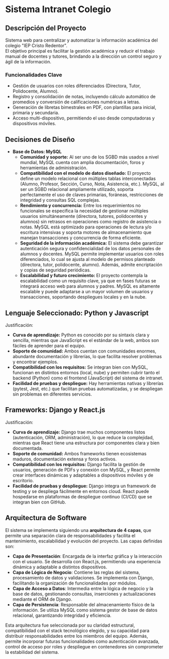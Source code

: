 # Sistema Intranet Colegio

## Descripción del Proyecto
Sistema web para centralizar y automatizar la información académica del colegio "IEP Cristo Redentor".  
El objetivo principal es facilitar la gestión académica y reducir el trabajo manual de docentes y tutores, brindando a la dirección un control seguro y ágil de la información.

### Funcionalidades Clave
- Gestión de usuarios con roles diferenciados (Directora, Tutor, Polidocente, Alumno).
- Registro y consolidación de notas, incluyendo cálculo automático de promedios y conversión de calificaciones numéricas a letras.
- Generación de libretas bimestrales en PDF, con plantillas para inicial, primaria y secundaria.
- Acceso multi-dispositivo, permitiendo el uso desde computadoras y dispositivos móviles.

## Decisiones de Diseño
- **Base de Datos: MySQL**
  - **Comunidad y soporte:** Al ser uno de los SGBD más usados a nivel mundial, MySQL cuenta con amplia documentación, foros y herramientas de administración.
  - **Compatibilidad con el modelo de datos diseñado:** El proyecto define un modelo relacional con múltiples tablas interconectadas (Alumno, Profesor, Sección, Curso, Nota, Asistencia, etc.). MySQL, al ser un SGBD relacional ampliamente utilizado, soporta perfectamente el uso de claves primarias, foráneas, restricciones de integridad y consultas SQL complejas.
  - **Rendimiento y concurrencia:** Entre los requerimientos no funcionales se especifica la necesidad de gestionar múltiples usuarios simultáneamente (directora, tutores, polidocentes y alumnos) sin retrasos en operaciones como registro de asistencia o notas. MySQL está optimizado para operaciones de lectura y/o escritura intensivas y soporta motores de almacenamiento que manejan transacciones y concurrencia de forma eficiente.
  - **Seguridad de la información académica:** El sistema debe garantizar autenticación segura y confidencialidad de los datos personales de alumnos y docentes. MySQL permite implementar usuarios con roles diferenciados, lo cual se ajusta al modelo de permisos planteado (directora, tutor, polidocente, alumno). Además, admite encriptación y copias de seguridad periódicas.
  - **Escalabilidad y futuro crecimiento:** El proyecto contempla la escalabilidad como un requisito clave, ya que en fases futuras se integrará acceso web para alumnos y padres. MySQL es altamente escalable y puede adaptarse a un mayor volumen de usuarios y transacciones, soportando despliegues locales y en la nube.

## Lenguaje Seleccionado: Python y Javascript
Justificación:
- **Curva de aprendizaje:** Python es conocido por su sintaxis clara y sencilla, mientras que JavaScript es el estándar de la web, ambos son fáciles de aprender para el equipo.
- **Soporte de comunidad:** Ambos cuentan con comunidades enormes, abundante documentación y librerías, lo que facilita resolver problemas y encontrar ejemplos.
- **Compatibilidad con los requisitos:** Se integran bien con MySQL, funcionan en distintos entornos (local, nube) y permiten cubrir tanto el backend (Python) como el frontend (JavaScript) del sistema de intranet.
- **Facilidad de pruebas y despliegue:** Hay herramientas nativas y librerías (pytest, Jest, etc.) que facilitan pruebas automatizadas, y se despliegan sin problemas en diferentes servicios.

## Frameworks: Django y React.js
Justificación:
- **Curva de aprendizaje:** Django trae muchos componentes listos (autenticación, ORM, administración), lo que reduce la complejidad, mientras que React tiene una estructura por componentes clara y bien documentada.
- **Soporte de comunidad:** Ambos frameworks tienen ecosistemas maduros, documentación extensa y foros activos.
- **Compatibilidad con los requisitos:** Django facilita la gestión de usuarios, generación de PDFs y conexión con MySQL, y React permite crear interfaces dinámicas y adaptables a dispositivos móviles y de escritorio.
- **Facilidad de pruebas y despliegue:** Django integra un framework de testing y se despliega fácilmente en entornos cloud. React puede hospedarse en plataformas de despliegue continuo (CI/CD) que se integran bien con GitHub.

## Arquitectura de Software

El sistema se implementa siguiendo una **arquitectura de 4 capas**, que permite una separación clara de responsabilidades y facilita el mantenimiento, escalabilidad y evolución del proyecto. Las capas definidas son:

- **Capa de Presentación**: Encargada de la interfaz gráfica y la interacción con el usuario. Se desarrolla con React.js, permitiendo una experiencia dinámica y adaptable a distintos dispositivos.
- **Capa de Lógica de Negocio**: Contiene las reglas del sistema, procesamiento de datos y validaciones. Se implementa con Django, facilitando la organización de funcionalidades por módulos.
- **Capa de Acceso a Datos**: Intermedia entre la lógica de negocio y la base de datos, gestionando consultas, inserciones y actualizaciones mediante el ORM de Django.
- **Capa de Persistencia**: Responsable del almacenamiento físico de la información. Se utiliza MySQL como sistema gestor de base de datos relacional, garantizando integridad y eficiencia.

Esta arquitectura fue seleccionada por su claridad estructural, compatibilidad con el stack tecnológico elegido, y su capacidad para distribuir responsabilidades entre los miembros del equipo. Además, permite incorporar futuras funcionalidades como autenticación avanzada, control de acceso por roles y despliegue en contenedores sin comprometer la estabilidad del sistema.


